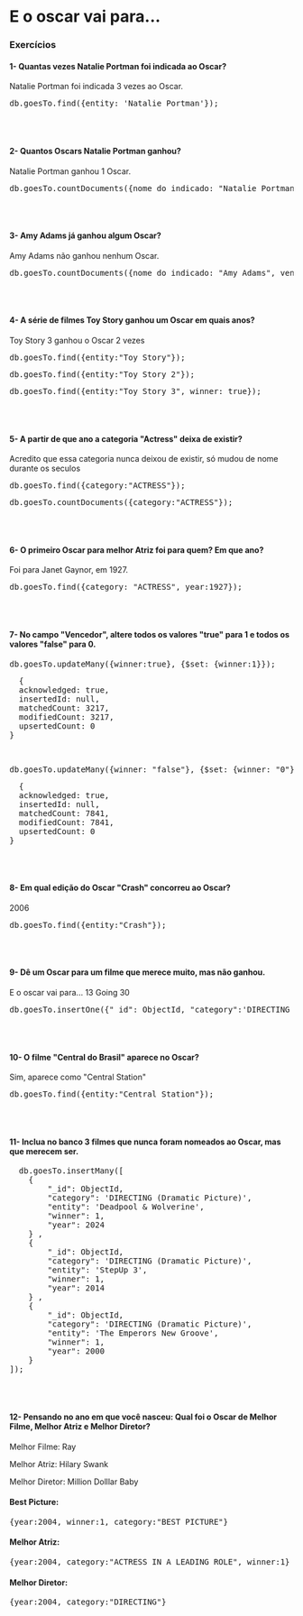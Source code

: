<h1>E o oscar vai para...</h1>

<h3>Exercícios</h3>

<h4>1- Quantas vezes Natalie Portman foi indicada ao Oscar?</h4>
<p>Natalie Portman foi indicada 3 vezes ao Oscar.</p>

<pre>db.goesTo.find({entity: 'Natalie Portman'});</pre>

<br><br>

<h4>2- Quantos Oscars Natalie Portman ganhou?</h4>
<p>Natalie Portman ganhou 1 Oscar.</p>

<pre>db.goesTo.countDocuments({nome_do_indicado: "Natalie Portman", vencedor: "true"})</pre>

<br><br>

<h4>3- Amy Adams já ganhou algum Oscar?</h4>
<p>Amy Adams não ganhou nenhum Oscar.</p>

<pre>db.goesTo.countDocuments({nome_do_indicado: "Amy Adams", vencedor: "true"})</pre>

<br><br>

<h4>4- A série de filmes Toy Story ganhou um Oscar em quais anos?</h4>
<p>Toy Story 3 ganhou o Oscar 2 vezes</p>

<pre>db.goesTo.find({entity:"Toy Story"});</pre>
<pre>db.goesTo.find({entity:"Toy Story 2"});</pre>
<pre>db.goesTo.find({entity:"Toy Story 3", winner: true});</pre>

<br><br>

<h4>5- A partir de que ano a categoria "Actress" deixa de existir?</h4>
<p>Acredito que essa categoria nunca deixou de existir, só mudou de nome durante os seculos</p>

<pre>db.goesTo.find({category:"ACTRESS"});</pre>
<pre>db.goesTo.countDocuments({category:"ACTRESS"});</pre>

<br><br>

<h4>6- O primeiro Oscar para melhor Atriz foi para quem? Em que ano?</h4>
<p>Foi para Janet Gaynor, em 1927.</p>

<pre>db.goesTo.find({category: "ACTRESS", year:1927});</pre>

<br><br>

<h4>7- No campo "Vencedor", altere todos os valores "true" para 1 e todos os valores "false" para 0.</h4>

<pre>db.goesTo.updateMany({winner:true}, {$set: {winner:1}});</pre>
<pre>
  {
  acknowledged: true,
  insertedId: null,
  matchedCount: 3217,
  modifiedCount: 3217,
  upsertedCount: 0
}
</pre>
<br>

<pre>db.goesTo.updateMany({winner: "false"}, {$set: {winner: "0"}})</pre>
<pre>
  {
  acknowledged: true,
  insertedId: null,
  matchedCount: 7841,
  modifiedCount: 7841,
  upsertedCount: 0
}
</pre>

<br><br>

<h4>8- Em qual edição do Oscar "Crash" concorreu ao Oscar?</h4>
<p>2006</p>

<pre>db.goesTo.find({entity:"Crash"});</pre>

<br><br>

<h4>9- Dê um Oscar para um filme que merece muito, mas não ganhou.</h4>
<p>E o oscar vai para... 13 Going 30</p>

<pre>db.goesTo.insertOne({"_id": ObjectId, "category":'DIRECTING (Dramatic Picture)DIRECTING (Dramatic Picture)', "entity": '13 Going 30', "winner":1});</pre>

<br><br>

<h4>10- O filme "Central do Brasil" aparece no Oscar?</h4>
<p>Sim, aparece como "Central Station"</p>

<pre>db.goesTo.find({entity:"Central Station"});</pre>

<br><br>

<h4>11- Inclua no banco 3 filmes que nunca foram nomeados ao Oscar, mas que merecem ser.</h4>

<pre>
  db.goesTo.insertMany([
    {
        "_id": ObjectId,
        "category": 'DIRECTING (Dramatic Picture)',
        "entity": 'Deadpool & Wolverine',
        "winner": 1,
        "year": 2024
    } ,
    {
        "_id": ObjectId,
        "category": 'DIRECTING (Dramatic Picture)',
        "entity": 'StepUp 3',
        "winner": 1,
        "year": 2014
    } ,
    {
        "_id": ObjectId,
        "category": 'DIRECTING (Dramatic Picture)',
        "entity": 'The Emperors New Groove',
        "winner": 1,
        "year": 2000
    }
]);
</pre>

<br><br>

<h4>12- Pensando no ano em que você nasceu: Qual foi o Oscar de Melhor Filme, Melhor Atriz e Melhor Diretor?</h4>
<p>Melhor Filme: Ray</p>
<p>Melhor Atriz: Hilary Swank</p>
<p>Melhor Diretor: Million Dolllar Baby </p>

<h4>Best Picture:</h4>
<pre>{year:2004, winner:1, category:"BEST PICTURE"}</pre>

<h4>Melhor Atriz:</h4>
<pre>{year:2004, category:"ACTRESS IN A LEADING ROLE", winner:1}</pre>

<h4>Melhor Diretor:</h4>
<pre>{year:2004, category:"DIRECTING"}</pre>
